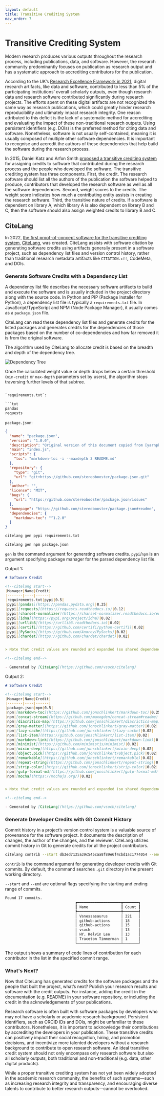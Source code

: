```yaml
---
layout: default
title: Transitive Crediting System
nav_order: 7
---
```


# Transitive Crediting System

Modern research produces various outputs throughout the research process, including publications, data, and software. However, the research community predominantly 
focuses on publication as research output and has a systematic approach to accrediting contributors for the publication.  

According to the UK’s [Research Excellence Framework in 2021](https://results2021.ref.ac.uk/), digital research artifacts, like data and software, contributed to less than 5% of the participating institutions’ overall scholarly outputs, even though research data and research software contributed significantly during research projects. The efforts spent on these digital artifacts are not recognized the same way as research publications, which could greatly hinder research reproducibility and ultimately impact research integrity. One reason attributed to this deficit is the lack of a systematic method for accrediting and evaluating the impact of these non-traditional research outputs. Using persistent identifiers (e.g. DOIs) is the preferred method for citing data and software. Nonetheless, software is not usually self-contained, meaning it is usually composed of multiple other software dependencies. It is important to recognise and accredit the authors of these dependencies that help build the software during the research process.  

In 2015, Daniel Katz and Arfon Smith [proposed a transitive crediting system](https://doi.org/10.5334/jors.be) for assigning credits to software that contributed during the research process and the people who developed the software. The transitive crediting system has three components. First, the credit. The research software should list all the authors of the publication the software helped to produce, contributors that developed the research software as well as all the software dependencies. Second, weight scores to the credits. The weight score indicates how much a contributing entity assists in creating the research software. Third, the transitive nature of credits. If a software is dependent on library A, which library A is also dependent on library B and C, then the software should also assign weighted credits to library B and C.  

## CiteLang

In 2022, [the first proof-of-concept software for the transitive crediting system](https://doi.org/10.21105/joss.04458), [CiteLang](https://github.com/vsoch/citelang), was created. CiteLang assists with software citation by generating software credits using artifacts generally present in a software project, such as dependency list files and version control history, rather than traditional research metadata artifacts like `CITATION.cff`, CodeMeta, and DOIs.  

### Generate Software Credits with a Dependency List

A dependency list file describes the necessary software artifacts to build and execute the software and is usually included in the project directory along with the source code. In Python and PIP (Package Installer for Python), a dependency list file is typically a `requirements.txt` file. In JavaScript/TypeScript and NPM (Node Package Manager), it usually comes as a `package.json` file.  

CiteLang can read these dependency list files and generate credits for the listed packages and generates credits for the dependencies of those packages based on the number of co-dependencies and how far removed it is from the original software.  

The algorithm used by CiteLang to allocate credit is based on the breadth and depth of the dependency tree.  

![Dependency Tree](assets/img/dependency-tree.png)

Once the calculated weight value or depth drops below a certain threshold (`min-credit` or `max-depth` parameters set by users), the algorithm stops traversing further levels of that subtree.  

```txt

`requirements.txt`:  

```txt
pandas
requests
```

`package.json`:  

```json
{
  "name": "package.json",
  "version": "1.0.0",
  "description": "Original version of this document copied from [yarnpkg](https://yarnpkg.com/lang/en/docs/package-json/).",
  "main": "index.js",
  "scripts": {
    "toc": "markdown-toc -i --maxdepth 3 README.md"
  },
  "repository": {
    "type": "git",
    "url": "git+https://github.com/stereobooster/package.json.git"
  },
  "author": "",
  "license": "MIT",
  "bugs": {
    "url": "https://github.com/stereobooster/package.json/issues"
  },
  "homepage": "https://github.com/stereobooster/package.json#readme",
  "dependencies": {
    "markdown-toc": "^1.2.0"
  }
}
```

```bash
citelang gen pypi requirements.txt
```

```bash
citelang gen npm package.json
```

`gen` is the command argument for generating software credits. `pypi`/`npm` is an argument specifying package manager for the parsed dependency list file.  

Output 1:  

```md
# Software Credit

<!--citelang start-->
|Manager|Name|Credit|
|-------|----|------|
|requirements.txt|pypi|0.5|
|pypi|[pandas](https://pandas.pydata.org)|0.25|
|pypi|[requests](https://requests.readthedocs.io)|0.12|
|pypi|[charset-normalizer](https://charset-normalizer.readthedocs.io/en/latest/)|0.02|
|pypi|[idna](https://pypi.org/project/idna)|0.02|
|pypi|[urllib3](https://urllib3.readthedocs.io)|0.02|
|pypi|[certifi](https://github.com/certifi/python-certifi)|0.02|
|pypi|[PySocks](https://github.com/Anorov/PySocks)|0.02|
|pypi|[chardet](https://github.com/chardet/chardet)|0.02|


> Note that credit values are rounded and expanded (so shared dependencies are represented as one record) and may not add to 1.0. Rounded values that hit zero are removed.

<!--citelang end-->

- Generated by [CiteLang](https://github.com/vsoch/citelang)
```

Output 2:  

```md
# Software Credit

<!--citelang start-->
|Manager|Name|Credit|
|-------|----|------|
|package.json|npm|0.5|
|npm|[markdown-toc](https://github.com/jonschlinkert/markdown-toc)|0.25|
|npm|[concat-stream](https://github.com/maxogden/concat-stream#readme)|0.02|
|npm|[diacritics-map](https://github.com/jonschlinkert/diacrictics-map)|0.02|
|npm|[gray-matter](https://github.com/jonschlinkert/gray-matter)|0.02|
|npm|[lazy-cache](https://github.com/jonschlinkert/lazy-cache)|0.02|
|npm|[list-item](https://github.com/jonschlinkert/list-item)|0.02|
|npm|[markdown-link](https://github.com/jonschlinkert/markdown-link)|0.02|
|npm|[minimist](https://github.com/minimistjs/minimist)|0.02|
|npm|[mixin-deep](https://github.com/jonschlinkert/mixin-deep)|0.02|
|npm|[object.pick](https://github.com/jonschlinkert/object.pick)|0.02|
|npm|[remarkable](https://github.com/jonschlinkert/remarkable)|0.02|
|npm|[repeat-string](https://github.com/jonschlinkert/repeat-string)|0.02|
|npm|[strip-color](https://github.com/jonschlinkert/strip-color)|0.02|
|npm|[gulp-format-md](https://github.com/jonschlinkert/gulp-format-md)|0.02|
|npm|[mocha](https://mochajs.org/)|0.02|


> Note that credit values are rounded and expanded (so shared dependencies are represented as one record) and may not add to 1.0. Rounded values that hit zero are removed.

<!--citelang end-->

- Generated by [CiteLang](https://github.com/vsoch/citelang)
```

### Generate Developer Credits with Git Commit History 

Commit history in a project’s version control system is a valuable source of provenance for the software project. It documents the description of changes, the author of the changes, and the reviewer. CiteLang utilizes commit history in Git to generate credits for all the project contributors. 

```bash
citelang contrib --start db3ed7135a39c545caa8f89e6f4cbd1ac1774054 --end 7f57a7d9614d314657134812a6a140a94e1531b5
```

`contrib` is the command argument for generating developer credits with Git commits. By default, the command searches `.git` directory in the present working directory.  

`--start` and `--end` are optional flags specifying the starting and ending range of commits.  

```bash
Found 17 commits.
                                ┏━━━━━━━━━━━━━━━━━━━━┳━━━━━━━┓                                 
                                ┃ Name               ┃ Count ┃                                 
                                ┡━━━━━━━━━━━━━━━━━━━━╇━━━━━━━┩                                 
                                │ Vanessasaurus      │ 221   │                                 
                                │ github-actions     │ 18    │                                 
                                │ github-actions     │ 15    │                                 
                                │ vsoch              │ 13    │                                 
                                │ HY. Kelvin Lee     │ 13    │                                 
                                │ Traceton Timmerman │ 1     │                                 
                                └────────────────────┴───────┘ 
```

The output shows a summary of code lines of contribution for each contributor in the list in the specified commit range.  

### What's Next?

Now that CiteLang has generated credits for the software packages and the people that built the project, what’s next? Publish your research results and software with the credit outputs. For instance, adding the credit in the documentation (e.g. README) in your software repository, or including the credit in the acknowledgements of your publications.  

Research software is often built with software packages by developers who may not have a scholarly or academic research background. Persistent identifiers, such as ORCID IDs and DOIs, might be unfamiliar to these contributors. Nonetheless, it is important to acknowledge their contributions by accrediting the developers in your publication. These transitive credits can positively impact their social recognition, hiring, and promotion decisions, and incentivize more talented developers without a research background to contribute to open research software. An ideal transitive credit system should not only encompass only research software but also all scholarly outputs, both traditional and non-traditional (e.g. data, other digital products).  

While a proper transitive crediting system has not yet been widely adopted in the academic research community, the benefits of such systems—such as increasing research integrity and transparency, and encouraging diverse talents to contribute to better research outputs—cannot be overlooked.  
